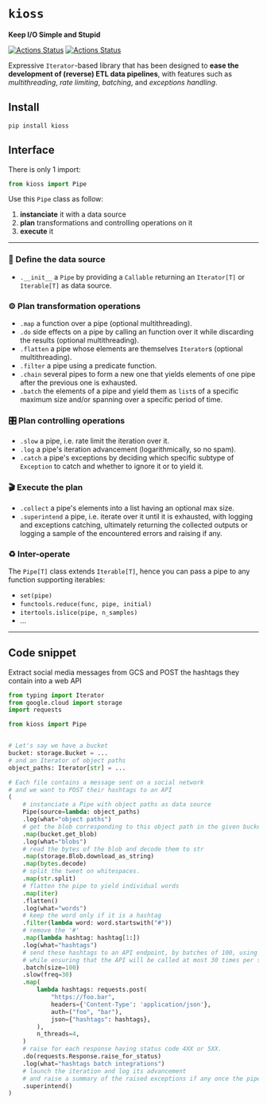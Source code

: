 # `kioss`
**Keep I/O Simple and Stupid**

[![Actions Status](https://github.com/bonnal-enzo/kioss/workflows/test/badge.svg)](https://github.com/bonnal-enzo/kioss/actions) [![Actions Status](https://github.com/bonnal-enzo/kioss/workflows/PyPI/badge.svg)](https://github.com/bonnal-enzo/kioss/actions)

Expressive `Iterator`-based library that has been designed to **ease the development of (reverse) ETL data pipelines**, with features such as *multithreading*, *rate limiting*, *batching*, and *exceptions handling*.

## Install

`pip install kioss`

## Interface
There is only 1 import:
```python
from kioss import Pipe
``` 
Use this `Pipe` class as follow:
1. **instanciate** it with a data source
2. **plan** transformations and controlling operations on it
3. **execute** it
---
### 💾 Define the data source
- `.__init__` a `Pipe` by providing a `Callable` returning an `Iterator[T]` or `Iterable[T]` as data source.

### ⚙️ Plan transformation operations
- `.map` a function over a pipe (optional multithreading).
- `.do` side effects on a pipe by calling an function over it while discarding the results (optional multithreading).
- `.flatten` a pipe whose elements are themselves `Iterator`s (optional multithreading).
- `.filter` a pipe using a predicate function.
- `.chain` several pipes to form a new one that yields elements of one pipe after the previous one is exhausted.
- `.batch` the elements of a pipe and yield them as `list`s of a specific maximum size and/or spanning over a specific period of time.

### 🎛️ Plan controlling operations
- `.slow` a pipe, i.e. rate limit the iteration over it.
- `.log` a pipe's iteration advancement (logarithmically, so no spam).
- `.catch` a pipe's exceptions by deciding which specific subtype of `Exception` to catch and whether to ignore it or to yield it.

### 🎬 Execute the plan
- `.collect` a pipe's elements into a list having an optional max size.
- `.superintend` a pipe, i.e. iterate over it until it is exhausted, with logging and exceptions catching, ultimately returning the collected outputs or logging a sample of the encountered errors and raising if any.

### ♻️ Inter-operate
The `Pipe[T]` class extends `Iterable[T]`, hence you can pass a pipe to any function supporting iterables:
- `set(pipe)`
- `functools.reduce(func, pipe, initial)`
- `itertools.islice(pipe, n_samples)`
- ...

----
## Code snippet
Extract social media messages from GCS and POST the hashtags they contain into a web API
```python
from typing import Iterator
from google.cloud import storage
import requests

from kioss import Pipe


# Let's say we have a bucket
bucket: storage.Bucket = ...
# and an Iterator of object paths
object_paths: Iterator[str] = ...

# Each file contains a message sent on a social network
# and we want to POST their hashtags to an API
(
    # instanciate a Pipe with object paths as data source
    Pipe(source=lambda: object_paths)
    .log(what="object paths")
    # get the blob corresponding to this object path in the given bucket
    .map(bucket.get_blob)
    .log(what="blobs")
    # read the bytes of the blob and decode them to str
    .map(storage.Blob.download_as_string)
    .map(bytes.decode)
    # split the tweet on whitespaces.
    .map(str.split)
    # flatten the pipe to yield individual words
    .map(iter)
    .flatten()
    .log(what="words")
    # keep the word only if it is a hashtag
    .filter(lambda word: word.startswith("#"))
    # remove the '#'
    .map(lambda hashtag: hashtag[1:])
    .log(what="hashtags")
    # send these hashtags to an API endpoint, by batches of 100, using 4 threads,
    # while ensuring that the API will be called at most 30 times per second.
    .batch(size=100)
    .slow(freq=30)
    .map(
        lambda hashtags: requests.post(
            "https://foo.bar",
            headers={'Content-Type': 'application/json'},
            auth=("foo", "bar"),
            json={"hashtags": hashtags},
        ),
        n_threads=4,
    )
    # raise for each response having status code 4XX or 5XX.
    .do(requests.Response.raise_for_status)
    .log(what="hashtags batch integrations")
    # launch the iteration and log its advancement
    # and raise a summary of the raised exceptions if any once the pipe is exhausted.
    .superintend()
)
```
